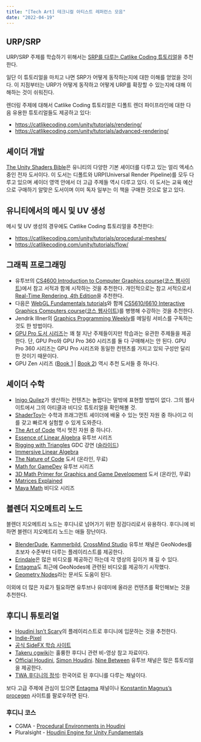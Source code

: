 ```yaml
---
title: "[Tech Art] 테크니컬 아티스트 레퍼런스 모음"
date: "2022-04-19"
---
```


[SRP를 다루는 Catlike Coding 튜토리얼]: https://catlikecoding.com/unity/tutorials/custom-srp/
[The Unity Shaders Bible]: https://learn.jettelly.com/unity-shader-bible/

## URP/SRP

URP/SRP 주제를 학습하기 위해서는 [SRP를 다루는 Catlike Coding 튜토리얼]을 추천한다.

일단 이 튜토리얼을 마치고 나면 SRP가 어떻게 동작하는지에 대한 이해를 얻었을 것이다. 이 지점부터는 URP가 어떻게 동작하고 어떻게 URP를 확장할 수 있는지에 대해 이해하는 것이 쉬워진다.

렌더링 주제에 대해서 Catlike Coding 튜토리얼은 디폴트 렌더 파이프라인에 대한 다음 유용한 튜토리얼들도 제공하고 있다:

- https://catlikecoding.com/unity/tutorials/rendering/
- https://catlikecoding.com/unity/tutorials/advanced-rendering/

## 셰이더 개발

[The Unity Shaders Bible]은 유니티의 다양한 기본 셰이더를 다루고 있는 얼리 엑세스 중인 전자 도서이다. 이 도서는 디폴트와 URP(Universal Render Pipeline)를 모두 다루고 있으며 셰이더 영역 안에서 더 고급 주제들 역시 다루고 있다. 이 도서는 교육 예산으로 구매하기 알맞은 도서이며 이미 독자 일부는 이 책을 구매한 것으로 알고 있다.

## 유니티에서의 메시 및 UV 생성

메시 및 UV 생성의 경우에도 Catlike Coding 튜토리얼을 추천한다:

- https://catlikecoding.com/unity/tutorials/procedural-meshes/
- https://catlikecoding.com/unity/tutorials/flow/

## 그래픽 프로그래밍

- 유투브의 [CS4600 Introduction to Computer Graphics course](https://www.youtube.com/playlist?list=PLplnkTzzqsZTfYh4UbhLGpI5kGd5oW_Hh)([코스 웹사이트](https://graphics.cs.utah.edu/courses/cs4600/fall2020/))에서 참고 서적과 함께 시작하는 것을 추천한다. 개인적으로는 참고 서적으로서 [Real-Time Rendering, 4th Edition](https://www.amazon.de/-/en/Tomas-Akenine-M%C3%B6ller/dp/1138627003/)을 추천한다.
- 다음은 [WebGL Fundamentals tutorials](https://webglfundamentals.org/)와 함께 [CS5610/6610 Interactive Graphics Computers course](https://www.youtube.com/playlist?list=PLplnkTzzqsZS3R5DjmCQsqupu43oS9CFN)([코스 웹사이트](https://graphics.cs.utah.edu/courses/cs6610/spring2021/))를 병행해 수강하는 것을 추천한다.
- Jendrik Illner의 [Graphics Programming Weekly](https://www.jendrikillner.com/tags/weekly/)를 메일링 서비스를 구독하는 것도 한 방법이다.
- [GPU Pro 도서 시리즈](https://www.amazon.de/s?k=gpu+pro&rh=n%3A186606%2Cp_n_feature_three_browse-bin%3A4192709031&dc&language=en&crid=3C7FPPOBPDTG7&qid=1650347365&rnid=4192708031&sprefix=gpu+pro%2Caps%2C98&ref=sr_nr_p_n_feature_three_browse-bin_1)는 꽤 철 지난 주제들이지만 학습과는 유관한 주제들을 제공한다. 단, GPU Pro와 GPU Pro 360 시리즈를 둘 다 구매해서는 안 된다. GPU Pro 360 시리즈는 GPU Pro 시리즈와 동일한 컨텐츠를 가지고 있되 구성만 달리 한 것이기 때문이다.
- GPU Zen 시리즈 ([Book 1](https://www.amazon.de/-/en/Wolfgang-Engel/dp/0998822892/) | [Book 2](https://www.amazon.de/-/en/Wolfgang-Engel-ebook/dp/B07SYP7P6B/)) 역시 추천 도서들 중 하나다.

## 셰이더 수학

- [Inigo Quilez](https://iquilezles.org/)가 생산하는 컨텐츠는 놀랍다는 말밖에 표현할 방법이 없다. 그의 웹사이트에서 그의 아티클과 비디오 튜토리얼을 확인해볼 것.
- [ShaderToy](https://www.shadertoy.com/)는 수학과 프래그먼트 셰이더에 배울 수 있는 멋진 자원 중 하나이고 이를 갖고 빠르게 실험할 수 있게 도와준다.
- [The Art of Code](https://www.youtube.com/c/TheArtofCodeIsCool) 역시 멋진 자원 중 하나다.
- [Essence of Linear Algebra](https://youtube.com/playlist?list=PLZHQObOWTQDPD3MizzM2xVFitgF8hE_ab) 유투브 시리즈
- [Rigging with Triangles](https://www.gdcvault.com/play/1025258/Technical-Artist-Bootcamp-Rigging-with) GDC 강연 ([슬라이드](https://docs.google.com/presentation/d/1MykazfJjSpwl6_SdQ1Dgh4CvbVvoCIeAi3de9bk0tWo/edit#slide=id.p1))
- [Immersive Linear Algebra](http://immersivemath.com/ila/index.html)
- [The Nature of Code](https://natureofcode.com/book/chapter-1-vectors/) 도서 (온라인, 무료)
- [Math for GameDev](https://www.youtube.com/playlist?list=PLImQaTpSAdsD88wprTConznD1OY1EfK_V) 유투브 시리즈
- [3D Math Primer for Graphics and Game Development](https://gamemath.com/book/index.html) 도서 (온라인, 무료)
- [Matrices Explained](https://loicpinsard.netlify.app/posts/matrices-explained-part-1/)
- [Maya Math](http://saihtam.com/posts/maya-math/) 비디오 시리즈

## 블렌더 지오메트리 노드

블렌더 지오메트리 노드는 후디니로 넘어가기 위한 징검다리로서 유용하다. 후디니에 비하면 블렌더 지오메트리 노드는 애들 장난이다.

- [BlenderDude](https://www.youtube.com/playlist?list=PLdU0WPU8jshhjKJ43kYOSTtDf5jAygeXE), [Kammerbild](https://www.youtube.com/c/Kammerbild/playlists), [CrossMind Studio](https://www.youtube.com/playlist?list=PLgO2ChD7acqHzccBuhAGw8dTPLnR1E3QB) 유투브 채널은 GeoNodes를 초보자 수준부터 다루는 플레이리스트를 제공한다.
- [Erindale](https://www.youtube.com/c/Erindale)은 많은 비디오를 제공하긴 하는데 각 영상의 길이가 꽤 길 수 있다.
- [Entagma](https://www.youtube.com/c/Entagma/featured)도 최근에 GeoNodes에 관련된 비디오를 제공하기 시작했다.
- [Geometry Nodes](https://www.dropbox.com/s/kmn53dem1f6zweb/GN_Compiled.pdf?dl=0)라는 문서도 도움이 된다.

이외에 더 많은 자료가 필요하면 유투브나 유데미에 올라온 컨텐츠를 확인해보는 것을 추천한다.

## 후디니 튜토리얼

- [Houdini Isn’t Scary](https://www.youtube.com/watch?v=Tsv8UGqDibc&list=PLhyeWJ40aDkUDHDOhZQ2UkCfNiQj7hS5W)의 플레이리스트로 후디니에 입문하는 것을 추천한다.
- [Indie-Pixel](https://www.youtube.com/channel/UC7P6olyswpgJlElZA6RXUNQ)
- [공식 SideFX 학습 사이트](https://www.sidefx.com/learn/getting_started/)
- [Takeru cgwiki](https://www.tokeru.com/cgwiki/index.php?title=Main_Page)는 훌륭한 후디니 관련 비-영상 참고 자료이다.
- [Official Houdini](https://www.youtube.com/c/houdini3d), [Simon Houdini](https://www.youtube.com/channel/UCvuT2bzBB0kzne16DBAtmLQ). [Nine Between](https://www.youtube.com/c/NineBetween/videos) 유투브 채널은 많은 튜토리얼을 제공한다.
- [TWA 후디니의 정석](https://www.youtube.com/c/TWAHOUDINI): 한국어로 된 후디니를 다루는 채널이다.

보다 고급 주제에 관심이 있으면 [Entagma](https://www.youtube.com/c/Entagma/featured) 채널이나 [Konstantin Magnus’s procegen](https://procegen.konstantinmagnus.de/) 사이트를 팔로우하면 된다.

### 후디니 코스

- CGMA - [Procedural Environments in Houdini](https://www.cgmasteracademy.com/courses/procedural-environments-in-houdini/)
- Pluralsight - [Houdini Engine for Unity Fundamentals](https://www.pluralsight.com/courses/houdini-engine-unity-fundamentals)
